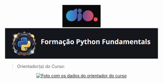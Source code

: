 <div align="center">
<img src="assets/icon_dio_single.png" alt="Logo da DIO">
</div>

<div align="center">
     <img src="assets/logo_python-dio.png" alt="Logo Python">
</div>

>Orientador(a) do Curso: 
<div align="center">
     <a href="https://github.com/guicarvalho">
          <img src="[assets/professor.png](https://github.com/MarciaMoreno/Python--DIO/blob/main/assets/professor.png?raw=true)" alt="Foto com os dados do orientador do curso">
     </a>
</div>
